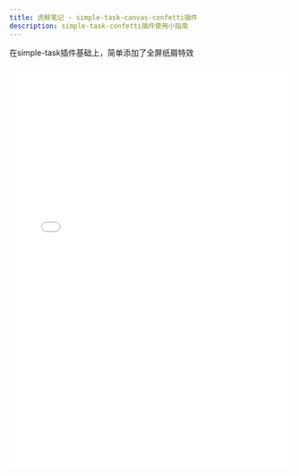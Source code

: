 ```yaml
---
title: 虎鲸笔记 - simple-task-canvas-confetti插件
description: simple-task-confetti插件使用小指南
---
```

在simple-task插件基础上，简单添加了全屏纸屑特效

<iframe
    style="width:100%; max-width:1280px; height:720px;"
    src="//player.bilibili.com/player.html?isOutside=true&aid=113735632946974&bvid=BV1iK68YQEZx&cid=27593277797&p=1"
    scrolling="no" border="0" frameborder="no" framespacing="0" allowfullscreen="true">
</iframe>

